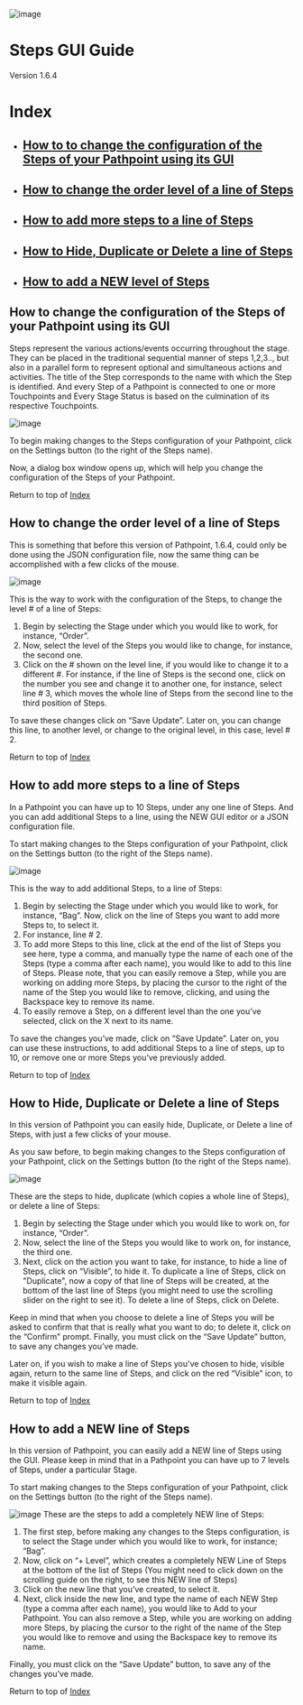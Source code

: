 ![image](screenshots/plogo.png)

# Steps GUI Guide
Version 1.6.4
 
# <a id="Index"></a>Index ###

* ## [How to to change the configuration of the Steps of your Pathpoint  using its GUI](#steps) 
* ## [How to change the order level of a line of Steps](#Steps_order_of_steps) 
* ## [How to add more steps to a line of Steps](#add_line) 
* ## [How to Hide, Duplicate or Delete a line of Steps](#hide_duplicate_delete) 
* ## [How to add a NEW level of Steps](#new_line) 


## <a id="steps"></a>How to change the configuration of the Steps of your Pathpoint using its GUI ##
Steps represent the various actions/events occurring throughout the stage. They can be placed in the traditional sequential manner of steps 1,2,3.., but also in a parallel form to represent optional and simultaneous actions and activities. The title of the Step corresponds to the name with which the Step is identified.  And every Step of a Pathpoint is connected to one or more Touchpoints and Every Stage Status is based on the culmination of its respective Touchpoints.

![image](screenshots/steps0.png)

To begin making changes to the Steps configuration of your Pathpoint, click on the Settings button (to the right of the Steps name).

Now, a dialog box window opens up, which will help you change the configuration of the Steps of your Pathpoint.

Return to top of [Index](#Index)

## <a id="Steps_order_of_steps"></a>How to change the order level of a line of Steps ###
This is something that before this version of Pathpoint, 1.6.4, could only be done using the JSON configuration file, now the same thing can be accomplished with a few clicks of the mouse.
 
![image](screenshots/steps3.png)

This is the way to work with the configuration of the Steps, to change the level # of a line of Steps: 
 
1. Begin by selecting the Stage under which you would like to work, for instance, “Order”.  
2. Now, select the level of the Steps you would like to change, for instance, the second one. 
3. Click on the # shown on the level line, if you would like to change it to a different #. For instance, if the line of Steps is the second one, click on the number you see and change it to another one, for instance, select line # 3, which moves the whole line of Steps from the second line to the third position of Steps.  
 
To save these changes click on “Save Update”. Later on, you can change this line, to another level, or change to the original level, in this case, level # 2.

Return to top of [Index](#Index)

 ## <a id="add_line"></a>How to add more steps to a line of Steps ###
 
 
In a Pathpoint you can have up to 10 Steps, under any one line of Steps. And you can add additional Steps to a line, using the NEW GUI editor or a JSON configuration file.
 
To start making changes to the Steps configuration of your Pathpoint, click on the Settings button (to the right of the Steps name).
 
![image](screenshots/steps4.png)
 
This is the way to add additional Steps, to a line of Steps:  
 
1. Begin by selecting the Stage under which you would like to work, for instance, “Bag”.
Now, click on the line of Steps you want to add more Steps to, to select it.   
2. For instance, line # 2.  
3. To add more Steps to this line, click at the end of the list of Steps you see here, type a comma, and manually type the name of each one of the Steps (type a comma after each name), you would like to add to this line of Steps. Please note, that you can easily remove a Step, while you are working on adding more Steps, by placing the cursor to the right of the name of the Step you would like to remove, clicking, and using the Backspace key to remove its name.   
4. To easily remove a Step, on a different level than the one you’ve selected, click on the X next to its name.
 
To save the changes you’ve made, click on “Save Update”. Later on, you can use these instructions, to add additional Steps to a line of steps, up to 10, or remove one or more Steps you’ve previously added.

Return to top of [Index](#Index)

## <a id="hide_duplicate_delete"></a>How to Hide, Duplicate or Delete a line of Steps ###
 
In this version of Pathpoint you can easily hide, Duplicate, or Delete a line of Steps, with just a few clicks of your mouse. 

As you saw before, to begin making changes to the Steps configuration of your Pathpoint, click on the Settings button (to the right of the Steps name). 

![image](screenshots/steps5.png)

These are the steps to hide, duplicate (which copies a whole line of Steps), or delete a line of Steps:

1. Begin by selecting the Stage under which you would like to work on, for instance, “Order”.  
2. Now, select the line of the Steps you would like to work on, for instance, the third one.  
3. Next, click on the action you want to take, for instance, to hide a line of Steps, click on “Visible”, to hide it. To duplicate a line of Steps, click on "Duplicate", now a copy of that line of Steps will be created, at the bottom of the last line of Steps (you might need to use the scrolling slider on the right to see it). To delete a line of Steps, click on Delete. 

Keep in mind that when you choose to delete a line of Steps you will be asked to confirm that that is really what you want to do; to delete it, click on the “Confirm” prompt.  Finally, you must click on the “Save Update” button, to save any changes you’ve made. 

Later on, if you wish to make a line of Steps you've chosen to hide, visible again, return to the same line of Steps, and click on the red “Visible” icon, to make it visible again.

Return to top of [Index](#Index)

## <a id="new_line"></a>How to add a NEW line of Steps ###
 
In this version of Pathpoint, you can easily add a NEW line of Steps using the GUI. Please keep in mind that in a Pathpoint you can have up to 7 levels of Steps, under a particular Stage.

To start making changes to the Steps configuration of your Pathpoint, click on the Settings button (to the right of the Steps name).

![image](screenshots/steps8.png)
These are the steps to add a completely NEW line of Steps:  

1. The first step, before making any changes to the Steps configuration, is to select the Stage under which you would like to work, for instance; “Bag”.  
2. Now, click on “+ Level”, which creates a completely NEW Line of Steps at the bottom of the list of Steps (You might need to click down on the scrolling guide on the right, to see this NEW line of Steps)  
3. Click on the new line that you’ve created, to select it.  
4. Next, click inside the new line, and type the name of each NEW Step (type a comma after each name), you would like to Add to your Pathpoint. You can also remove a Step, while you are working on adding more Steps, by placing the cursor to the right of the name of the Step you would like to remove and using the Backspace key to remove its name.   

Finally, you must click on the “Save Update” button, to save any of the changes you’ve made.

Return to top of [Index](#Index)

